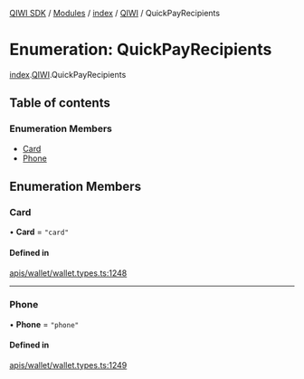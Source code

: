 [QIWI SDK](../README.md) / [Modules](../modules.md) / [index](../modules/index.md) / [QIWI](../modules/index.QIWI.md) / QuickPayRecipients

# Enumeration: QuickPayRecipients

[index](../modules/index.md).[QIWI](../modules/index.QIWI.md).QuickPayRecipients

## Table of contents

### Enumeration Members

- [Card](index.QIWI.QuickPayRecipients.md#card)
- [Phone](index.QIWI.QuickPayRecipients.md#phone)

## Enumeration Members

### Card

• **Card** = ``"card"``

#### Defined in

[apis/wallet/wallet.types.ts:1248](https://github.com/AlexXanderGrib/node-qiwi-sdk/blob/b60f8c6/src/apis/wallet/wallet.types.ts#L1248)

___

### Phone

• **Phone** = ``"phone"``

#### Defined in

[apis/wallet/wallet.types.ts:1249](https://github.com/AlexXanderGrib/node-qiwi-sdk/blob/b60f8c6/src/apis/wallet/wallet.types.ts#L1249)
